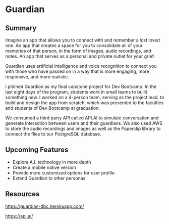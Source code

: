 # Guardian

## Summary

Imagine an app that allows you to connect with and remember a lost loved one. An app that creates a space for you to consolidate all of your memories of that person, in the form of images, audio recordings, and notes. An app that serves as a personal and private outlet for your grief.

Guardian uses artificial intelligence and voice recognition to connect you with those who have passed on in a way that is more engaging, more responsive, and more realistic.

I pitched Guardian as my final capstone project for Dev Bootcamp. In the last eight days of the program, students work in small teams to build something new. I worked on a 4-person team, serving as the project lead, to build and design the app from scratch, which was presented to the faculties and students of Dev Bootcamp at graduation.

We consumed a third party API called API.AI to simulate conversation and generate interaction between users and their guardians. We also used AWS to store the audio recordings and images as well as the Paperclip library to connect the files to our PostgreSQL database.

## Upcoming Features

* Explore A.I. technology in more depth
* Create a mobile native version
* Provide more customized options for user profile
* Extend Guardian to other personas

## Resources

https://guardian-dbc.herokuapp.com/

https://api.ai/

